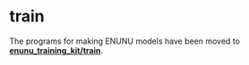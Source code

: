# train

The programs for making ENUNU models have been moved to [**enunu_training_kit/train**](https://github.com/oatsu-gh/enunu_training_kit/tree/main/train).
